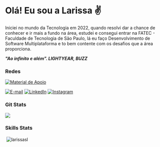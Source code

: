 <h1>Olá! Eu sou a Larissa ✌</h1>

Iniciei no mundo da Tecnologia em 2022, quando resolvi dar a chance de conhecer e ir mais a fundo na área, estudei e consegui entrar na FATEC - Faculdade de Tecnologia de São Paulo, lá eu faço Desenvolvimento de Software Multiplataforma e to bem contente com os desafios que a área proporciona.

<b><i>"Ao infinito e além". LIGHTYEAR, BUZZ</i></b>

<h3 align="left">Redes</h3>

<a href="https://www.dio.me/users/larissa_silvaedge">
    <img align="center" alt="Material de Apoio" src="https://img.shields.io/badge/Perfil%20na%20DIO-FFF?style=for-the-badge">
</a>

[![E-mail](https://img.shields.io/badge/-Email-000?style=for-the-badge&logo=microsoft-outlook&logoColor=6ebd6d&color:FFF)](mailto:larissa.silvaedge@gmail.com)
[![LinkedIn](https://img.shields.io/badge/-LinkedIn-000?style=for-the-badge&logo=linkedin&logoColor=6ebd6d&color:FFF)](https://www.linkedin.com/in/larissa-silva-874022150/)
[![Instagram](https://img.shields.io/badge/-Instagram-000?style=for-the-badge&logo=instagram&logoColor=6ebd6d&color:FFF)](https://www.instagram.com/soolari2/)

<h3 align="left">Git Stats</h3>
<picture>
  <source
    srcset="https://github-readme-stats.vercel.app/api?username=larissaSL&show_icons=true&theme=dark"
    media="(prefers-color-scheme: dark)"
  />
  <source
    srcset="https://github-readme-stats.vercel.app/api?username=larissaSL&show_icons=true"
    media="(prefers-color-scheme: light), (prefers-color-scheme: no-preference)"
  />
  <img src="https://github-readme-stats.vercel.app/api?username=larissaSL&show_icons=true" />
</picture>

<h3 align="left">Skills Stats</h3>
<p>&nbsp;<img align="center" src="https://github-readme-stats.vercel.app/api/top-langs?username=larissasl&show_icons=true&locale=en&layout=compact&theme=dark" alt="larissasl" /></p>

